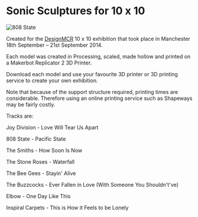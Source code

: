 Sonic Sculptures for 10 x 10
============================

![808 State](https://www.dropbox.com/s/svt4602srz33bx4/808State_.png?dl=1?raw=true "Model")


Created for the [DesignMCR](http://designmcr.com) 10 x 10 exhibition that took place in Manchester 18th September – 21st September 2014.

Each model was created in Processing, scaled, made hollow and printed on a Makerbot Replicator 2 3D Printer.

Download each model and use your favourite 3D printer or 3D printing service to create your own exhibition.

Note that because of the support structure required, printing times are considerable. Therefore using an online printing service such as Shapeways may be fairly costly.

Tracks are:

Joy Division - Love Will Tear Us Apart

808 State - Pacific State

The Smiths - How Soon Is Now

The Stone Roses - Waterfall

The Bee Gees - Stayin' Alive

The Buzzcocks - Ever Fallen in Love (With Someone You Shouldn't've)

Elbow - One Day Like This

Inspiral Carpets - This is How it Feels to be Lonely


